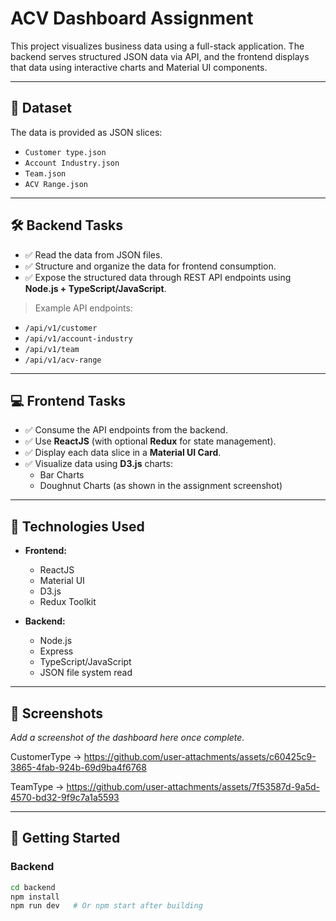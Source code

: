 # ACV Dashboard Assignment

This project visualizes business data using a full-stack application. The backend serves structured JSON data via API, and the frontend displays that data using interactive charts and Material UI components.

---

## 📁 Dataset

The data is provided as JSON slices:

- `Customer type.json`
- `Account Industry.json`
- `Team.json`
- `ACV Range.json`

---

## 🛠️ Backend Tasks

- ✅ Read the data from JSON files.
- ✅ Structure and organize the data for frontend consumption.
- ✅ Expose the structured data through REST API endpoints using **Node.js + TypeScript/JavaScript**.

> Example API endpoints:
- `/api/v1/customer`
- `/api/v1/account-industry`
- `/api/v1/team`
- `/api/v1/acv-range`

---

## 💻 Frontend Tasks

- ✅ Consume the API endpoints from the backend.
- ✅ Use **ReactJS** (with optional **Redux** for state management).
- ✅ Display each data slice in a **Material UI Card**.
- ✅ Visualize data using **D3.js** charts:
  - Bar Charts
  - Doughnut Charts (as shown in the assignment screenshot)

---

## 🧪 Technologies Used

- **Frontend:**
  - ReactJS
  - Material UI
  - D3.js
  - Redux Toolkit

- **Backend:**
  - Node.js
  - Express
  - TypeScript/JavaScript
  - JSON file system read

---

## 📸 Screenshots

_Add a screenshot of the dashboard here once complete._

CustomerType -> https://github.com/user-attachments/assets/c60425c9-3865-4fab-924b-69d9ba4f6768

TeamType    -> https://github.com/user-attachments/assets/7f53587d-9a5d-4570-bd32-9f9c7a1a5593


---

## 🚀 Getting Started

### Backend

```bash
cd backend
npm install
npm run dev   # Or npm start after building
